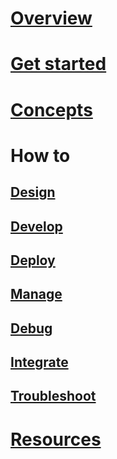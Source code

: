 # [Overview](~/dotnet/index.md)
# [Get started](~/dotnet/getstarted.md)
# [Concepts](~/dotnet/concepts.md)
# How to
## [Design](../design/TOC.md)
## [Develop](develop/TOC.md)
## [Deploy](../deploy/TOC.md)
## [Manage](../manage/TOC.md)
## [Debug](../debug/TOC.md)
## [Integrate](../integrate/TOC.md)
## [Troubleshoot](../troubleshoot/TOC.md)
# [Resources](../resources/TOC.md)